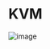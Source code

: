# KVM
![image](https://github.com/youthx/KVM/assets/118225440/6351aab7-a3a7-4766-8590-6e522ae60786)
